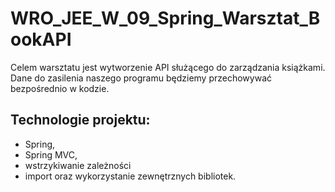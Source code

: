 # WRO_JEE_W_09_Spring_Warsztat_BookAPI
Celem warsztatu jest wytworzenie API służącego do zarządzania książkami.
Dane do zasilenia naszego programu będziemy przechowywać bezpośrednio w kodzie.

## Technologie projektu:
- Spring,
- Spring MVC,
- wstrzykiwanie zależności
- import oraz wykorzystanie zewnętrznych bibliotek.
